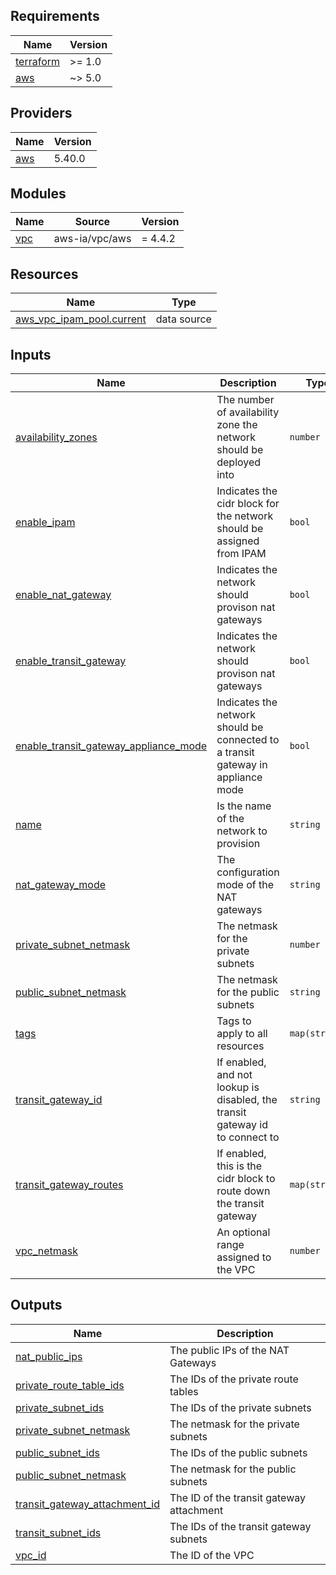 <!-- BEGIN_TF_DOCS -->
## Requirements

| Name | Version |
|------|---------|
| <a name="requirement_terraform"></a> [terraform](#requirement\_terraform) | >= 1.0 |
| <a name="requirement_aws"></a> [aws](#requirement\_aws) | ~> 5.0 |

## Providers

| Name | Version |
|------|---------|
| <a name="provider_aws"></a> [aws](#provider\_aws) | 5.40.0 |

## Modules

| Name | Source | Version |
|------|--------|---------|
| <a name="module_vpc"></a> [vpc](#module\_vpc) | aws-ia/vpc/aws | = 4.4.2 |

## Resources

| Name | Type |
|------|------|
| [aws_vpc_ipam_pool.current](https://registry.terraform.io/providers/hashicorp/aws/latest/docs/data-sources/vpc_ipam_pool) | data source |

## Inputs

| Name | Description | Type | Default | Required |
|------|-------------|------|---------|:--------:|
| <a name="input_availability_zones"></a> [availability\_zones](#input\_availability\_zones) | The number of availability zone the network should be deployed into | `number` | `2` | no |
| <a name="input_enable_ipam"></a> [enable\_ipam](#input\_enable\_ipam) | Indicates the cidr block for the network should be assigned from IPAM | `bool` | `true` | no |
| <a name="input_enable_nat_gateway"></a> [enable\_nat\_gateway](#input\_enable\_nat\_gateway) | Indicates the network should provison nat gateways | `bool` | `false` | no |
| <a name="input_enable_transit_gateway"></a> [enable\_transit\_gateway](#input\_enable\_transit\_gateway) | Indicates the network should provison nat gateways | `bool` | `false` | no |
| <a name="input_enable_transit_gateway_appliance_mode"></a> [enable\_transit\_gateway\_appliance\_mode](#input\_enable\_transit\_gateway\_appliance\_mode) | Indicates the network should be connected to a transit gateway in appliance mode | `bool` | `false` | no |
| <a name="input_name"></a> [name](#input\_name) | Is the name of the network to provision | `string` | n/a | yes |
| <a name="input_nat_gateway_mode"></a> [nat\_gateway\_mode](#input\_nat\_gateway\_mode) | The configuration mode of the NAT gateways | `string` | `"none"` | no |
| <a name="input_private_subnet_netmask"></a> [private\_subnet\_netmask](#input\_private\_subnet\_netmask) | The netmask for the private subnets | `number` | `17` | no |
| <a name="input_public_subnet_netmask"></a> [public\_subnet\_netmask](#input\_public\_subnet\_netmask) | The netmask for the public subnets | `string` | `""` | no |
| <a name="input_tags"></a> [tags](#input\_tags) | Tags to apply to all resources | `map(string)` | n/a | yes |
| <a name="input_transit_gateway_id"></a> [transit\_gateway\_id](#input\_transit\_gateway\_id) | If enabled, and not lookup is disabled, the transit gateway id to connect to | `string` | `""` | no |
| <a name="input_transit_gateway_routes"></a> [transit\_gateway\_routes](#input\_transit\_gateway\_routes) | If enabled, this is the cidr block to route down the transit gateway | `map(string)` | <pre>{<br>  "private": "10.0.0.0/8"<br>}</pre> | no |
| <a name="input_vpc_netmask"></a> [vpc\_netmask](#input\_vpc\_netmask) | An optional range assigned to the VPC | `number` | `0` | no |

## Outputs

| Name | Description |
|------|-------------|
| <a name="output_nat_public_ips"></a> [nat\_public\_ips](#output\_nat\_public\_ips) | The public IPs of the NAT Gateways |
| <a name="output_private_route_table_ids"></a> [private\_route\_table\_ids](#output\_private\_route\_table\_ids) | The IDs of the private route tables |
| <a name="output_private_subnet_ids"></a> [private\_subnet\_ids](#output\_private\_subnet\_ids) | The IDs of the private subnets |
| <a name="output_private_subnet_netmask"></a> [private\_subnet\_netmask](#output\_private\_subnet\_netmask) | The netmask for the private subnets |
| <a name="output_public_subnet_ids"></a> [public\_subnet\_ids](#output\_public\_subnet\_ids) | The IDs of the public subnets |
| <a name="output_public_subnet_netmask"></a> [public\_subnet\_netmask](#output\_public\_subnet\_netmask) | The netmask for the public subnets |
| <a name="output_transit_gateway_attachment_id"></a> [transit\_gateway\_attachment\_id](#output\_transit\_gateway\_attachment\_id) | The ID of the transit gateway attachment |
| <a name="output_transit_subnet_ids"></a> [transit\_subnet\_ids](#output\_transit\_subnet\_ids) | The IDs of the transit gateway subnets |
| <a name="output_vpc_id"></a> [vpc\_id](#output\_vpc\_id) | The ID of the VPC |
<!-- END_TF_DOCS -->